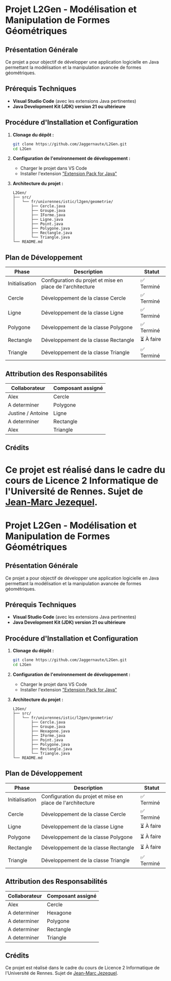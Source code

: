 # Projet L2Gen - Modélisation et Manipulation de Formes Géométriques## Présentation GénéraleCe projet a pour objectif de développer une application logicielle en Java permettant la modélisation et la manipulation avancée de formes géométriques. ## Prérequis Techniques- **Visual Studio Code** (avec les extensions Java pertinentes)- **Java Development Kit (JDK) version 21 ou ultérieure**## Procédure d'Installation et Configuration1. **Clonage du dépôt :**   ```bash   git clone https://github.com/Jaggernaute/L2Gen.git   cd L2Gen   ```2. **Configuration de l'environnement de développement :**    - Charger le projet dans VS Code    - Installer l'extension ["Extension Pack for Java"](https://marketplace.visualstudio.com/items?itemName=vscjava.vscode-java-pack)3. **Architecture du projet :**   ```   L2Gen/   ├── src/   │   └── fr/univrennes/istic/l2gen/geometrie/   │       ├── Cercle.java   │       ├── Groupe.java   │       ├── IForme.java   │       ├── Ligne.java   │       ├── Point.java   │       ├── Polygone.java   │       ├── Rectangle.java   │       └── Triangle.java   └── README.md   ```## Plan de Développement| Phase          | Description                                                | Statut     ||----------------|------------------------------------------------------------|------------|| Initialisation | Configuration du projet et mise en place de l'architecture | ✅ Terminé  || Cercle         | Développement de la classe Cercle                          | ✅ Terminé  || Ligne          | Développement de la classe Ligne                           | ✅ Terminé  || Polygone       | Développement de la classe Polygone                        | ✅ Terminé  || Rectangle      | Développement de la classe Rectangle                       | ⏳ À faire  || Triangle       | Développement de la classe Triangle                        | ✅ Terminé  |## Attribution des Responsabilités| Collaborateur     | Composant assigné ||-------------------|-------------------|| Alex              | Cercle            || A determiner      | Polygone          || Justine / Antoine | Ligne             || A determiner      | Rectangle         | | Alex              | Triangle          |## CréditsCe projet est réalisé dans le cadre du cours de Licence 2 Informatique de l'Université de Rennes.Sujet de [Jean-Marc Jezequel](https://people.irisa.fr/Jean-Marc.Jezequel/).=======# Projet L2Gen - Modélisation et Manipulation de Formes Géométriques## Présentation GénéraleCe projet a pour objectif de développer une application logicielle en Java permettant la modélisation et la manipulation avancée de formes géométriques. ## Prérequis Techniques- **Visual Studio Code** (avec les extensions Java pertinentes)- **Java Development Kit (JDK) version 21 ou ultérieure**## Procédure d'Installation et Configuration1. **Clonage du dépôt :**   ```bash   git clone https://github.com/Jaggernaute/L2Gen.git   cd L2Gen   ```2. **Configuration de l'environnement de développement :**    - Charger le projet dans VS Code    - Installer l'extension ["Extension Pack for Java"](https://marketplace.visualstudio.com/items?itemName=vscjava.vscode-java-pack)3. **Architecture du projet :**   ```   L2Gen/   ├── src/   │   └── fr/univrennes/istic/l2gen/geometrie/   │       ├── Cercle.java   │       ├── Groupe.java   │       ├── Hexagone.java   │       ├── IForme.java   │       ├── Point.java   │       ├── Polygone.java   │       ├── Rectangle.java   │       └── Triangle.java   └── README.md   ```## Plan de Développement| Phase          | Description                                                | Statut     ||----------------|------------------------------------------------------------|------------|| Initialisation | Configuration du projet et mise en place de l'architecture | ✅ Terminé  || Cercle         | Développement de la classe Cercle                          | ✅ Terminé  || Ligne          | Développement de la classe Ligne                           | ⏳ À faire  || Polygone       | Développement de la classe Polygone                        | ⏳ À faire  || Rectangle      | Développement de la classe Rectangle                       | ⏳ À faire  || Triangle       | Développement de la classe Triangle                        | ✅ Terminé  |## Attribution des Responsabilités| Collaborateur | Composant assigné ||---------------|-------------------|| Alex          | Cercle            || A determiner  | Hexagone          || A determiner  | Polygone          || A determiner  | Rectangle         | | A determiner  | Triangle          |## CréditsCe projet est réalisé dans le cadre du cours de Licence 2 Informatique de l'Université de Rennes.Sujet de [Jean-Marc Jezequel](https://people.irisa.fr/Jean-Marc.Jezequel/).